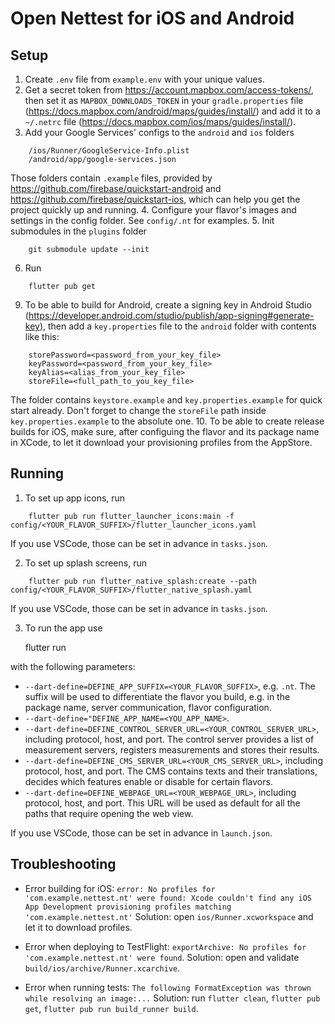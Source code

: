 # Open Nettest for iOS and Android

## Setup

1. Create `.env` file from `example.env` with your unique values.
2. Get a secret token from https://account.mapbox.com/access-tokens/, then set it as `MAPBOX_DOWNLOADS_TOKEN` in your `gradle.properties` file (https://docs.mapbox.com/android/maps/guides/install/) and add it to a `~/.netrc` file (https://docs.mapbox.com/ios/maps/guides/install/).
3. Add your Google Services' configs to the `android` and `ios` folders
```
    /ios/Runner/GoogleService-Info.plist
    /android/app/google-services.json
```
Those folders contain `.example` files, provided by https://github.com/firebase/quickstart-android and https://github.com/firebase/quickstart-ios, which can help you get the project quickly up and running.
4. Configure your flavor's images and settings in the config folder. See `config/.nt` for examples.
5. Init submodules in the `plugins` folder
```
    git submodule update --init
```
6. Run
```
    flutter pub get
```
9. To be able to build for Android, create a signing key in Android Studio (https://developer.android.com/studio/publish/app-signing#generate-key), then add a `key.properties` file to the `android` folder with contents like this:
```
    storePassword=<password_from_your_key_file>
    keyPassword=<password_from_your_key_file>
    keyAlias=<alias_from_your_key_file>
    storeFile=<full_path_to_you_key_file>
```
The folder contains `keystore.example` and `key.properties.example` for quick start already. Don't forget to change the `storeFile` path inside `key.properties.example` to the absolute one.
10. To be able to create release builds for iOS, make sure, after configuing the flavor and its package name in XCode, to let it download your provisioning profiles from the AppStore.

## Running

1. To set up app icons, run
```
    flutter pub run flutter_launcher_icons:main -f config/<YOUR_FLAVOR_SUFFIX>/flutter_launcher_icons.yaml
```
If you use VSCode, those can be set in advance in `tasks.json`.

2. To set up splash screens, run
```
    flutter pub run flutter_native_splash:create --path config/<YOUR_FLAVOR_SUFFIX>/flutter_native_splash.yaml
```
If you use VSCode, those can be set in advance in `tasks.json`.

3. To run the app use

    flutter run

with the following parameters:

* `--dart-define=DEFINE_APP_SUFFIX=<YOUR_FLAVOR_SUFFIX>`, e.g. `.nt`. The suffix will be used to differentiate the flavor you build, e.g. in the package name, server communication, flavor configuration.
* `--dart-define="DEFINE_APP_NAME=<YOU_APP_NAME>`.
* `--dart-define=DEFINE_CONTROL_SERVER_URL=<YOUR_CONTROL_SERVER_URL>`, including protocol, host, and port. The control server provides a list of measurement servers, registers measurements and stores their results.
* `--dart-define=DEFINE_CMS_SERVER_URL=<YOUR_CMS_SERVER_URL>`, including protocol, host, and port. The CMS contains texts and their translations, decides which features enable or disable for certain flavors.
* `--dart-define=DEFINE_WEBPAGE_URL=<YOUR_WEBPAGE_URL>`, including protocol, host, and port. This URL will be used as default for all the paths that require opening the web view.

If you use VSCode, those can be set in advance in `launch.json`.

## Troubleshooting

* Error building for iOS: `error: No profiles for 'com.example.nettest.nt' were found: Xcode couldn't find any iOS App Development provisioning profiles matching 'com.example.nettest.nt'`
    Solution: open `ios/Runner.xcworkspace` and let it to download profiles.

* Error when deploying to TestFlight: `exportArchive: No profiles for 'com.example.nettest.nt' were found`.
    Solution: open and validate `build/ios/archive/Runner.xcarchive`.

* Error when running tests: `The following FormatException was thrown while resolving an image:...`
    Solution: run `flutter clean`, `flutter pub get`, `flutter pub run build_runner build`.
